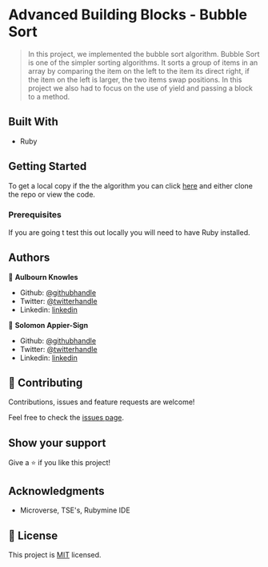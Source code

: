 # Advanced Building Blocks - Bubble Sort
> In this project, we implemented the bubble sort algorithm.  Bubble Sort is one of the simpler sorting algorithms.  It sorts a group of items in an array by comparing the item on the left to the item its direct right, if the item on the left is larger, the two items swap positions.    In this project we also had to focus on the use of yield and passing a block to a method.


## Built With

- Ruby

## Getting Started

To get a local copy if the the algorithm you can click [here](https://github.com/appiersign/bubble-sort/tree/master) and either clone the repo or view the code.

### Prerequisites
If you are going t test this out locally you will need to have Ruby installed.

## Authors

👤 **Aulbourn Knowles**

- Github: [@githubhandle](https://github.com/aulbytj)
- Twitter: [@twitterhandle](https://twitter.com/aulbytj)
- Linkedin: [linkedin](https://linkedin.com/in/aulbourn-knowles-b9971672)

👤 **Solomon Appier-Sign**

- Github: [@githubhandle](https://github.com/appiersign)
- Twitter: [@twitterhandle](https://twitter.com/appiersign)
- Linkedin: [linkedin](https://www.linkedin.com/in/solomon-appier-sign)

## 🤝 Contributing

Contributions, issues and feature requests are welcome!

Feel free to check the [issues page](https://github.com/appiersign/bubble-sort/issues).

## Show your support

Give a ⭐️ if you like this project!

## Acknowledgments

- Microverse, TSE's, Rubymine IDE

## 📝 License

This project is [MIT](lic.url) licensed.
